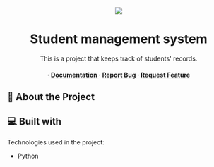 <div align='center'>

<img src=https://geniuseduerp.com/assets/img/institute-student-management.png>

<h1>Student management system</h1>
<p>This is a project that keeps track of students' records.</p>

<h4> <span> · </span> <a href="https://github.com/hellenats/Student_management_system/blob/master/README.md"> Documentation </a> <span> · </span> <a href="https://github.com/hellenats/Student_management_system/issues"> Report Bug </a> <span> · </span> <a href="https://github.com/hellenats/Student_management_system/issues"> Request Feature </a> </h4>


</div>

## :star2: About the Project
  
<h2>💻 Built with</h2>

Technologies used in the project:

*   Python
